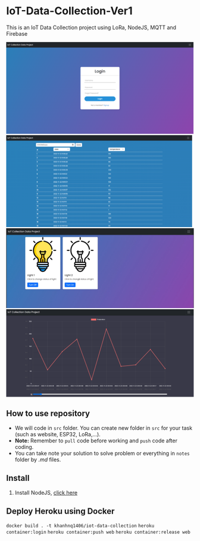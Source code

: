 # IoT-Data-Collection-Ver1
This is an IoT Data Collection project using LoRa, NodeJS, MQTT and Firebase

<img src="/demo/login.png"/>
<img src="/demo/monitor.png"/>
<img src="/demo/control.png"/>
<img src="/demo/chart.png"/>


## How to use repository

- We will code in `src` folder. You can create new folder in `src` for your task (such as website, ESP32, LoRa,...).
- **Note:** Remember to `pull` code before working and `push` code after coding.
- You can take note your solution to solve problem or everything in `notes` folder by _.md_ files.

## Install

1. Install NodeJS, [click here](https://nodejs.org/en/download/)

## Deploy Heroku using Docker

`docker build . -t khanhnq1406/iot-data-collection`
`heroku container:login`
`heroku container:push web`
`heroku container:release web`
